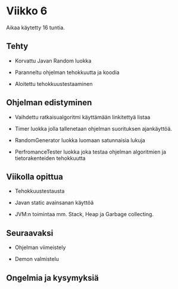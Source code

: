 # Viikko 6

Aikaa käytetty 16 tuntia.

## Tehty

* Korvattu Javan Random luokka

* Paranneltu ohjelman tehokkuutta ja koodia

* Aloitettu tehokkuustestaaminen

## Ohjelman edistyminen

* Vaihdettu ratkaisualgoritmi käyttämään linkitettyä listaa

* Timer luokka jolla tallenetaan ohjelman suorituksen ajankäyttöä.

* RandomGenerator luokka luomaan satunnaisia lukuja

* PerfromanceTester luokka joka testaa ohjelman algoritmien ja tietorakenteiden tehokkuutta

## Viikolla opittua

* Tehokkuustestausta

* Javan static avainsanan käyttöä

*  JVM:n toimintaa mm. Stack, Heap ja Garbage collecting. 

## Seuraavaksi

* Ohjelman viimeistely

* Demon valmistelu

## Ongelmia ja kysymyksiä